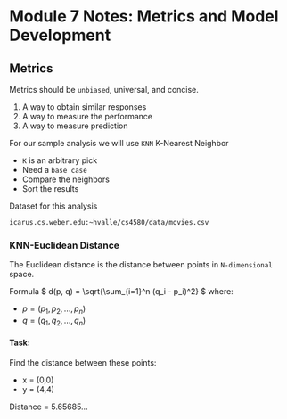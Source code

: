 # Module 7 Notes: Metrics and Model Development

## Metrics

Metrics should be `unbiased`, universal, and concise.

1. A way to obtain similar responses
2. A way to measure the performance
3. A way to measure prediction

For our sample analysis we will use `KNN` K-Nearest Neighbor
- `K` is an arbitrary pick
- Need a `base case`
- Compare the neighbors
- Sort the results

Dataset for this analysis
```bash
icarus.cs.weber.edu:~hvalle/cs4580/data/movies.csv
```

### KNN-Euclidean Distance

The Euclidean distance is the distance between points in `N-dimensional` space.

Formula
$
d(p, q) = \sqrt{\sum_{i=1}^n (q_i - p_i)^2}
$
where:
- $p = (p_1, p_2, \dots, p_n)$
- $q = (q_1, q_2, \dots, q_n)$

#### Task:
Find the distance between these points:
- x = (0,0)
- y = (4,4)

Distance = 5.65685...
